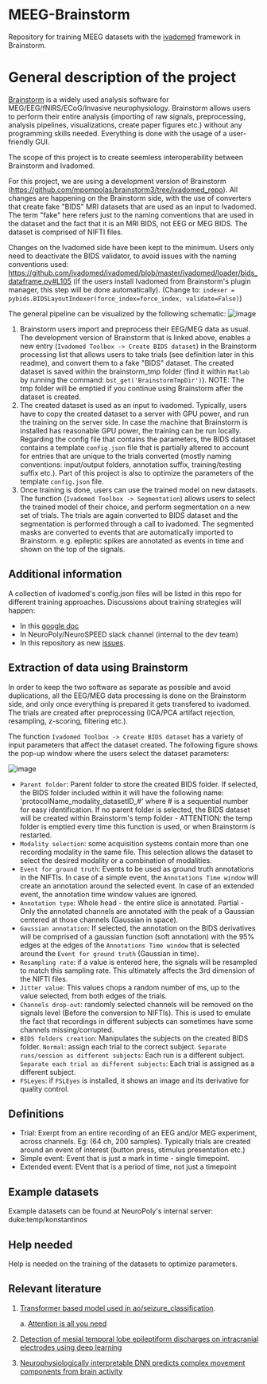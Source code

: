 # MEEG-Brainstorm

Repository for training MEEG datasets with the [ivadomed](https://ivadomed.org) framework in Brainstorm.

# General description of the project
[Brainstorm](https://neuroimage.usc.edu/brainstorm/Introduction) is a widely used analysis software for MEG/EEG/fNIRS/ECoG/Invasive neurophysiology. Brainstorm allows users to perform their entire analysis (importing of raw signals, preprocessing, analysis pipelines, visualizations, create paper figures etc.) without any programming skills needed. Everything is done with the usage of a user-friendly GUI.

The scope of this project is to create seemless interoperability between Brainstorm and Ivadomed.

For this project, we are using a development version of Brainstorm (https://github.com/mpompolas/brainstorm3/tree/ivadomed_repo).
All changes are happening on the Brainstorm side, with the use of converters that create fake "BIDS" MRI datasets that are used as an input to Ivadomed. The term "fake" here refers just to the naming conventions that are used in the dataset and the fact that it is an MRI BIDS, not EEG or MEG BIDS. The dataset is comprised of NIFTI files.

Changes on the Ivadomed side have been kept to the minimum. Users only need to deactivate the BIDS validator, to avoid issues with the naming conventions used:
https://github.com/ivadomed/ivadomed/blob/master/ivadomed/loader/bids_dataframe.py#L105 (if the users install Ivadomed from Brainstorm's plugin manager, this step will be done automatically).
(Change to:  `indexer = pybids.BIDSLayoutIndexer(force_index=force_index, validate=False)`)


The general pipeline can be visualized by the following schematic:
![image](https://user-images.githubusercontent.com/23224563/144139372-d0592453-7f04-4ad7-a59e-ac5301f28757.png)

1. Brainstorm users import and preprocess their EEG/MEG data as usual. The development version of Brainstorm that is linked above, enables a new entry (`Ivadomed Toolbox -> Create BIDS dataset`) in the Brainstorm processing list that allows users to take trials (see definition later in this readme), and convert them to a fake "BIDS" dataset. The created dataset is saved within the brainstorm_tmp folder (find it within `Matlab` by running the command: `bst_get('BrainstormTmpDir')`). 
NOTE: The tmp folder will be emptied if you continue using Brainstorm after the dataset is created.
2. The created dataset is used as an input to ivadomed. Typically, users have to copy the created dataset to a server with GPU power, and run the training on the server side. In case the machine that Brainstorm is installed has reasonable GPU power, the training can be run locally.
Regarding the config file that contains the parameters, the BIDS dataset contains a template `config.json` file that is partially altered to account for entries that are unique to the trials converted (mostly naming conventions: input/output folders, annotation suffix, training/testing suffix etc.).
Part of this project is also to optimize the parameters of the template `config.json` file.
3. Once training is done, users can use the trained model on new datasets. The function (`Ivadomed Toolbox -> Segmentation`) allows users to select the trained model of their choice, and perform segmentation on a new set of trials. The trials are again converted to BIDS dataset and the segmentation is performed through a call to ivadomed. The segmented masks are converted to events that are automatically imported to Brainstorm. e.g. epileptic spikes are annotated as events in time and shown on the top of the signals.


## Additional information

A collection of ivadomed's config.json files will be listed in this repo for different training approaches. Discussions about training strategies will happen:
- In this [google doc](https://docs.google.com/document/d/1PLo__1w8K5Zk1c8ckOLamadaGM_dK872cYwsGFO4DQk/edit#)
- In NeuroPoly/NeuroSPEED slack channel (internal to the dev team)
- In this repository as new [issues](https://github.com/ivadomed/MEEG-Brainstorm/issues).



## Extraction of data using Brainstorm

In order to keep the two software as separate as possible and avoid duplications, all the EEG/MEG data processing is done on the Brainstorm side, and only once everything is prepared it gets transfered to ivadomed. The trials are created after preprocessing (ICA/PCA artifact rejection, resampling, z-scoring, filtering etc.).

The function `Ivadomed Toolbox -> Create BIDS dataset` has a variety of input parameters that affect the dataset created. The following figure shows the pop-up window where the users select the dataset parameters:


![image](https://user-images.githubusercontent.com/23224563/164158717-a80f3c5e-67fa-4509-83aa-2d6adcc84ade.png)

- `Parent folder`: Parent folder to store the created BIDS folder. If selected, the BIDS folder included within it will have the following name: 'protocolName_modality_datasetID_#' where # is a sequential number for easy identification. If no parent folder is selected, the BIDS dataset will be created within Brainstorm's temp folder - ATTENTION: the temp folder is emptied every time this function is used, or when Brainstorm is restarted.
- `Modality selection`: some acquisition systems contain more than one recording modality in the same file. This selection allows the dataset to select the desired modality or a combination of modalities.
- `Event for ground truth`: Events to be used as ground truth annotations in the NIFTIs. In case of a simple event, the `Annotations Time window` will create an annotation around the selected event. In case of an extended event, the annotation time window values are ignored.
- `Annotation type`: Whole head - the entire slice is annotated. Partial - Only the annotated channels are annotated with the peak of a Gaussian centered at those channels (Gaussian in space).
- `Gaussian annotation`: If selected, the annotation on the BIDS derivatives will be comprised of a gaussian function (soft annotation) with the 95% edges at the edges of the `Annotations Time window` that is selected around the `Event for ground truth` (Gaussian in time).
- `Resampling rate`: if a value is entered here, the signals will be resampled to match this sampling rate. This ultimately affects the 3rd dimension of the NIFTI files.
- `Jitter value`: This values chops a random number of ms, up to the value selected, from both edges of the trials.
- `Channels drop-out`: randomly selected channels will be removed on the signals level (Before the conversion to NIFTIs). This is used to emulate the fact that recordings in different subjects can sometimes have some channels missing/corrupted.
- `BIDS folders creation`: Manipulates the subjects on the created BIDS folder. `Normal`: assign each trial to the correct subject. `Separate runs/session as different subjects`: Each run is a different subject. `Separate each trial as different subjects`: Each trial is assigned as a different subject.
- `FSLeyes`: if `FSLEyes` is installed, it shows an image and its derivative for quality control.


## Definitions

- Trial: Exerpt from an entire recording of an EEG and/or MEG experiment, across channels. Eg: (64 ch, 200 samples).
         Typically trials are created around an event of interest (button press, stimulus presentation etc.)
- Simple event: Event that is just a mark in time - single timepoint.
- Extended event: EVent that is a period of time, not just a timepoint


## Example datasets

Example datasets can be found at NeuroPoly's internal server: duke:temp/konstantinos


## Help needed

Help is needed on the training of the datasets to optimize parameters.

## Relevant literature

1. [Transformer based model used in ao/seizure_classification](https://arxiv.org/pdf/2106.11170.pdf).

   a. [Attention is all you need](https://arxiv.org/pdf/1706.03762.pdf)
   
2. [Detection of mesial temporal lobe epileptiform discharges on intracranial electrodes using deep learning](https://pubmed.ncbi.nlm.nih.gov/31760212/)
3. [Neurophysiologically interpretable DNN predicts complex movement components from brain activity](https://www.nature.com/articles/s41598-022-05079-0)


